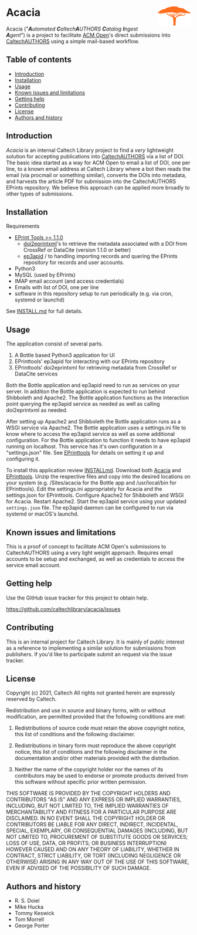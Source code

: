 Acacia<img width="18%" align="right" src=".graphics/acacia-icon.svg">
=======================================================================

Acacia ("_**A**utomated **C**altech**A**UTHORS **C**atalog **I**ngest **A**gent_") is a project to facilitate [ACM Open](https://libraries.acm.org/subscriptions-access/acmopen)'s direct submissions into [CaltechAUTHORS](https://authors.library.caltech.edu) using a simple mail-based workflow.


Table of contents
-----------------

* [Introduction](#introduction)
* [Installation](#installation)
* [Usage](#usage)
* [Known issues and limitations](#known-issues-and-limitations)
* [Getting help](#getting-help)
* [Contributing](#contributing)
* [License](#license)
* [Authors and history](#authors-and-history)


Introduction
------------

_Acacia_ is an internal Caltech Library project to find a _very_ lightweight solution for accepting publications into [CaltechAUTHORS](https://authors.library.caltech.edu) via a list of DOI. The basic idea started as a way for ACM Open to email a list of DOI, one per line, to a known email address at Caltech Library where a bot then reads the email (via procmail or something similar), converts the DOIs into metadata, and harvests the article PDF for submission into the CaltechAUTHORS EPrints repository. We believe this approach can be applied more broadly to other types of submissions.


Installation
------------

Requirements

+ [EPrint Tools >= 1.1.0](https://github.com/caltechlibrary/eprinttools/releases)
    - [doi2eprintxml](https://caltechlibrary.github.io/eprinttools/docs/doi2eprintxml)'s to retrieve the metadata associated with a DOI from CrossRef or DataCite (version 1.1.0 or better)
    - [ep3apid](https://caltechlibrary.github.io/eprinttools/docs/ep3apid) / to handling importing records and quering the EPrints repository for records and user accounts.
+ Python3
+ MySQL (used by EPrints)
+ IMAP email account (and access credentials)
+ Emails with list of DOI, one per line
+ software in this repository setup to run periodically (e.g. via cron, systemd or launchd)

See [INSTALL.md](INSTALL.md) for full details.


Usage
-----

The application consist of several parts. 

1. A Bottle based Python3 application for UI
2. EPrinttools' ep3apid for interacting with our EPrints repository
3. EPrinttools' doi2eprintxml for retrieving metadata from CrossRef or DataCite services

Both the Bottle application and ep3apid need to run as services on your server. In addition the Bottle application is expected to run behind Shibboleth and Apache2. The Bottle application functions as the interaction point querying the ep3apid service as needed as well as calling doi2eprintxml as needed.  

After setting up Apache2 and Shibboleth the Bottle application runs as a WSGI service via Apache2. The Bottle application uses a settings.ini file to know where to access the ep3apid service as well as some additional configuration.   For the Bottle application to function it needs to have ep3apid running on localhost. This service has it's own configuration in a "settings.json" file. See [EPrinttools](https://github.com/caltechlibrary/eprinttools) for details on setting it up and configuring it.

To install this application review [INSTALLmd](INSTALL.html). Download both [Acacia](https://github.com/caltechlibrary/Acacia/releases) and [EPrinttools](https://github.com/caltechlibrary/eprinttools/releases). Unzip the respective files and copy into the desired locations on your system (e.g. /Sites/acacia for the Bottle app and /usr/local/bin for EPrinttools).  Edit the settings.ini appropriately for Acacia and the settings.json for EPrinttools. Configure Apache2 for Shibboleth and WSGI for Acacia. Restart Apache2.  Start the ep3apid service using your updated `settings.json` file.  The ep3apid daemon can be configured to run via systemd or macOS's launchd.



Known issues and limitations
----------------------------

This is a proof of concept to facilitate ACM Open's submissions
to CaltechAUTHORS using a very light weight approach. Requires
email accounts to be setup and exchanged, as well as credentials
to access the service email account.

Getting help
------------

Use the GitHub issue tracker for this project to obtain help.

https://github.com/caltechlibrary/acacia/issues


Contributing
------------

This is an internal project for Caltech Library. It is mainly of
public interest as a reference to implementing a similar solution
for submissions from publishers.  If you'd like to participate
submit an request via the issue tracker.

License
-------

Copyright (c) 2021, Caltech
All rights not granted herein are expressly reserved by Caltech.

Redistribution and use in source and binary forms, with or without modification, are permitted provided that the following conditions are met:

1. Redistributions of source code must retain the above copyright notice, this list of conditions and the following disclaimer.

2. Redistributions in binary form must reproduce the above copyright notice, this list of conditions and the following disclaimer in the documentation and/or other materials provided with the distribution.

3. Neither the name of the copyright holder nor the names of its contributors may be used to endorse or promote products derived from this software without specific prior written permission.

THIS SOFTWARE IS PROVIDED BY THE COPYRIGHT HOLDERS AND CONTRIBUTORS "AS IS" AND ANY EXPRESS OR IMPLIED WARRANTIES, INCLUDING, BUT NOT LIMITED TO, THE IMPLIED WARRANTIES OF MERCHANTABILITY AND FITNESS FOR A PARTICULAR PURPOSE ARE DISCLAIMED. IN NO EVENT SHALL THE COPYRIGHT HOLDER OR CONTRIBUTORS BE LIABLE FOR ANY DIRECT, INDIRECT, INCIDENTAL, SPECIAL, EXEMPLARY, OR CONSEQUENTIAL DAMAGES (INCLUDING, BUT NOT LIMITED TO, PROCUREMENT OF SUBSTITUTE GOODS OR SERVICES; LOSS OF USE, DATA, OR PROFITS; OR BUSINESS INTERRUPTION) HOWEVER CAUSED AND ON ANY THEORY OF LIABILITY, WHETHER IN CONTRACT, STRICT LIABILITY, OR TORT (INCLUDING NEGLIGENCE OR OTHERWISE) ARISING IN ANY WAY OUT OF THE USE OF THIS SOFTWARE, EVEN IF ADVISED OF THE POSSIBILITY OF SUCH DAMAGE.


Authors and history
-------------------

+ R. S. Doiel
+ Mike Hucka
+ Tommy Keswick
+ Tom Morrell
+ George Porter

